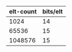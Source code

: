 | elt-count | bits/elt |
|-----------|----------|
|      1024 |       14 |
|     65536 |       15 |
|   1048576 |       15 |

